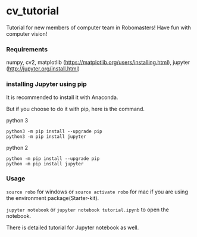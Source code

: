 # cv_tutorial
Tutorial for new members of computer team in Robomasters!
Have fun with computer vision!

### Requirements
numpy, cv2, matplotlib (https://matplotlib.org/users/installing.html), jupyter (http://jupyter.org/install.html)

### installing Jupyter using pip
It is recommended to install it with Anaconda.

But if you choose to do it with pip, here is the command.

python 3
```commandline
python3 -m pip install --upgrade pip
python3 -m pip install jupyter
```

python 2
```commandline
python -m pip install --upgrade pip
python -m pip install jupyter
```

### Usage
`source robo` for windows or `source activate robo` for mac if you are using the environment package(Starter-kit).

`jupyter notebook` or `jupyter notebook tutorial.ipynb` to open the notebook.

There is detailed tutorial for Jupyter notebook as well.
